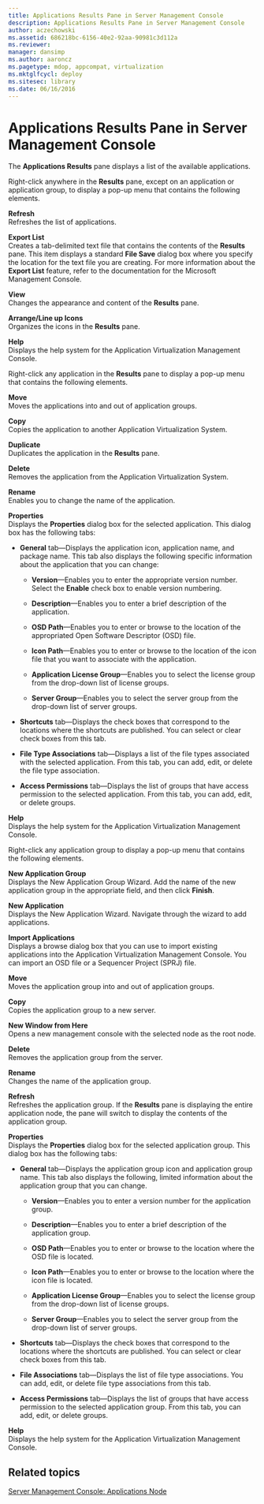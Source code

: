 ```yaml
---
title: Applications Results Pane in Server Management Console
description: Applications Results Pane in Server Management Console
author: aczechowski
ms.assetid: 686218bc-6156-40e2-92aa-90981c3d112a
ms.reviewer: 
manager: dansimp
ms.author: aaroncz
ms.pagetype: mdop, appcompat, virtualization
ms.mktglfcycl: deploy
ms.sitesec: library
ms.date: 06/16/2016
---
```



# Applications Results Pane in Server Management Console


The **Applications Results** pane displays a list of the available applications.

Right-click anywhere in the **Results** pane, except on an application or application group, to display a pop-up menu that contains the following elements.

<a href="" id="refresh"></a>**Refresh**  
Refreshes the list of applications.

<a href="" id="export-list"></a>**Export List**  
Creates a tab-delimited text file that contains the contents of the **Results** pane. This item displays a standard **File Save** dialog box where you specify the location for the text file you are creating. For more information about the **Export List** feature, refer to the documentation for the Microsoft Management Console.

<a href="" id="view"></a>**View**  
Changes the appearance and content of the **Results** pane.

<a href="" id="arrange-line-up-icons"></a>**Arrange/Line up Icons**  
Organizes the icons in the **Results** pane.

<a href="" id="help"></a>**Help**  
Displays the help system for the Application Virtualization Management Console.

Right-click any application in the **Results** pane to display a pop-up menu that contains the following elements.

<a href="" id="move"></a>**Move**  
Moves the applications into and out of application groups.

<a href="" id="copy"></a>**Copy**  
Copies the application to another Application Virtualization System.

<a href="" id="duplicate"></a>**Duplicate**  
Duplicates the application in the **Results** pane.

<a href="" id="delete"></a>**Delete**  
Removes the application from the Application Virtualization System.

<a href="" id="rename"></a>**Rename**  
Enables you to change the name of the application.

<a href="" id="properties"></a>**Properties**  
Displays the **Properties** dialog box for the selected application. This dialog box has the following tabs:

-   **General** tab—Displays the application icon, application name, and package name. This tab also displays the following specific information about the application that you can change:

    -   **Version**—Enables you to enter the appropriate version number. Select the **Enable** check box to enable version numbering.

    -   **Description**—Enables you to enter a brief description of the application.

    -   **OSD Path**—Enables you to enter or browse to the location of the appropriated Open Software Descriptor (OSD) file.

    -   **Icon Path**—Enables you to enter or browse to the location of the icon file that you want to associate with the application.

    -   **Application License Group**—Enables you to select the license group from the drop-down list of license groups.

    -   **Server Group**—Enables you to select the server group from the drop-down list of server groups.

-   **Shortcuts** tab—Displays the check boxes that correspond to the locations where the shortcuts are published. You can select or clear check boxes from this tab.

-   **File Type Associations** tab—Displays a list of the file types associated with the selected application. From this tab, you can add, edit, or delete the file type association.

-   **Access Permissions** tab—Displays the list of groups that have access permission to the selected application. From this tab, you can add, edit, or delete groups.

<a href="" id="help"></a>**Help**  
Displays the help system for the Application Virtualization Management Console.

Right-click any application group to display a pop-up menu that contains the following elements.

<a href="" id="new-application-group"></a>**New Application Group**  
Displays the New Application Group Wizard. Add the name of the new application group in the appropriate field, and then click **Finish**.

<a href="" id="new-application"></a>**New Application**  
Displays the New Application Wizard. Navigate through the wizard to add applications.

<a href="" id="import-applications"></a>**Import Applications**  
Displays a browse dialog box that you can use to import existing applications into the Application Virtualization Management Console. You can import an OSD file or a Sequencer Project (SPRJ) file.

<a href="" id="move"></a>**Move**  
Moves the application group into and out of application groups.

<a href="" id="copy"></a>**Copy**  
Copies the application group to a new server.

<a href="" id="new-window-from-here"></a>**New Window from Here**  
Opens a new management console with the selected node as the root node.

<a href="" id="delete"></a>**Delete**  
Removes the application group from the server.

<a href="" id="rename"></a>**Rename**  
Changes the name of the application group.

<a href="" id="refresh"></a>**Refresh**  
Refreshes the application group. If the **Results** pane is displaying the entire application node, the pane will switch to display the contents of the application group.

<a href="" id="properties"></a>**Properties**  
Displays the **Properties** dialog box for the selected application group. This dialog box has the following tabs:

-   **General** tab—Displays the application group icon and application group name. This tab also displays the following, limited information about the application group that you can change.

    -   **Version**—Enables you to enter a version number for the application group.

    -   **Description**—Enables you to enter a brief description of the application group.

    -   **OSD Path**—Enables you to enter or browse to the location where the OSD file is located.

    -   **Icon Path**—Enables you to enter or browse to the location where the icon file is located.

    -   **Application License Group**—Enables you to select the license group from the drop-down list of license groups.

    -   **Server Group**—Enables you to select the server group from the drop-down list of server groups.

-   **Shortcuts** tab—Displays the check boxes that correspond to the locations where the shortcuts are published. You can select or clear check boxes from this tab.

-   **File Associations** tab—Displays the list of file type associations. You can add, edit, or delete file type associations from this tab.

-   **Access Permissions** tab—Displays the list of groups that have access permission to the selected application group. From this tab, you can add, edit, or delete groups.

<a href="" id="help"></a>**Help**  
Displays the help system for the Application Virtualization Management Console.

## Related topics


[Server Management Console: Applications Node](server-management-console-applications-node.md)

 

 





